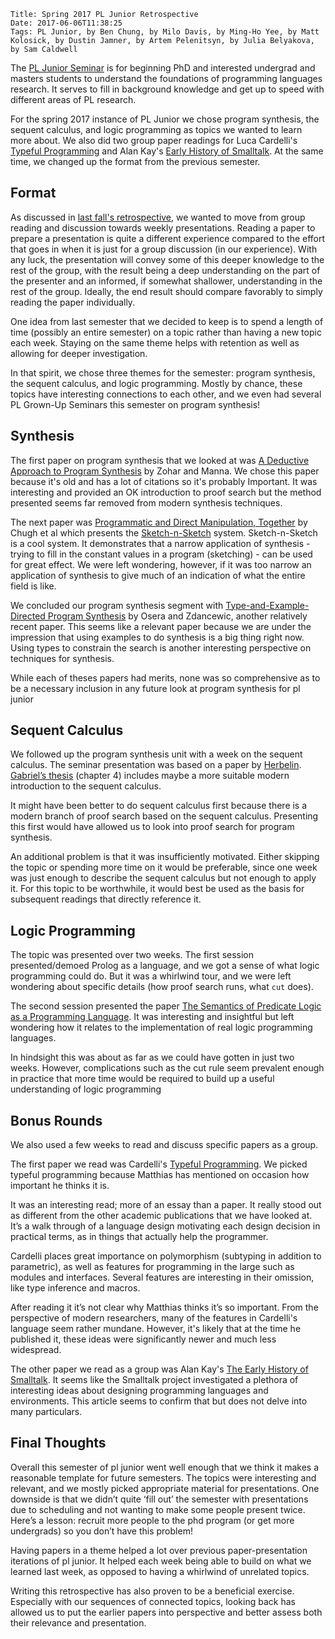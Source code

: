     Title: Spring 2017 PL Junior Retrospective
    Date: 2017-06-06T11:38:25
    Tags: PL Junior, by Ben Chung, by Milo Davis, by Ming-Ho Yee, by Matt Kolosick, by Dustin Jamner, by Artem Pelenitsyn, by Julia Belyakova, by Sam Caldwell

The [PL Junior Seminar][pljunior] is for beginning PhD and interested
undergrad and masters students to understand the foundations of
programming languages research. It serves to fill in background
knowledge and get up to speed with different areas of PL research.

For the spring 2017 instance of PL Junior we chose program synthesis,
the sequent calculus, and logic programming as topics we wanted to
learn more about. We also did two group paper readings for Luca
Cardelli's [Typeful Programming][typeful] and Alan Kay's
[Early History of Smalltalk][smalltalk]. At the same time, we changed
up the format from the previous semester.

<!-- more -->


## Format

As discussed in [last fall's retrospective][fall16retro], we wanted to
move from group reading and discussion towards weekly presentations.
Reading a paper to prepare a presentation is quite a different
experience compared to the effort that goes in when it is just for a
group discussion (in our experience). With any luck, the presentation
will convey some of this deeper knowledge to the rest of the group,
with the result being a deep understanding on the part of the
presenter and an informed, if somewhat shallower, understanding in the
rest of the group. Ideally, the end result should compare favorably to
simply reading the paper individually.

One idea from last semester that we decided to keep is to spend a
length of time (possibly an entire semester) on a topic rather than
having a new topic each week. Staying on the same theme helps with
retention as well as allowing for deeper investigation.

In that spirit, we chose three themes for the semester: program
synthesis, the sequent calculus, and logic programming. Mostly by
chance, these topics have interesting connections to each other, and
we even had several PL Grown-Up Seminars this semester on program
synthesis!

## Synthesis

The first paper on program synthesis that we looked at was
[A Deductive Approach to Program Synthesis][deductive] by Zohar and
Manna. We chose this paper because it's old and has a lot of citations
so it's probably Important. It was interesting and provided an OK
introduction to proof search but the method presented seems far
removed from modern synthesis techniques.

The next paper was
[Programmatic and Direct Manipulation, Together][progdirect] by Chugh
et al which presents the [Sketch-n-Sketch][sketchnsketch] system.
Sketch-n-Sketch is a cool system. It demonstrates that a narrow
application of synthesis - trying to fill in the constant values in a
program (sketching) - can be used for great effect. We were left
wondering, however, if it was too narrow an application of synthesis
to give much of an indication of what the entire field is like.

We concluded our program synthesis segment with
[Type-and-Example-Directed Program Synthesis][typeandexample] by Osera
and Zdancewic, another relatively recent paper. This seems like a
relevant paper because we are under the impression that using examples
to do synthesis is a big thing right now. Using types to constrain the
search is another interesting perspective on techniques for synthesis.

While each of theses papers had merits, none was so comprehensive as
to be a necessary inclusion in any future look at program synthesis
for pl junior

## Sequent Calculus

We followed up the program synthesis unit with a week on the sequent
calculus. The seminar presentation was based on a paper by
[Herbelin][Herbelin]. [Gabriel’s thesis][gab] (chapter 4) includes
maybe a more suitable modern introduction to the sequent calculus.

It might have been better to do sequent calculus first because there
is a modern branch of proof search based on the sequent calculus.
Presenting this first would have allowed us to look into proof search
for program synthesis.

An additional problem is that it was insufficiently motivated. Either
skipping the topic or spending more time on it would be preferable,
since one week was just enough to describe the sequent calculus but
not enough to apply it. For this topic to be worthwhile, it would best
be used as the basis for subsequent readings that directly reference
it.

## Logic Programming

The topic was presented over two weeks. The first session
presented/demoed Prolog as a language, and we got a sense of what
logic programming could do. But it was a whirlwind tour, and we were
left wondering about specific details (how proof search runs, what
`cut` does).

The second session presented the paper
[The Semantics of Predicate Logic as a Programming Language][predlogic].
It was interesting and insightful but left wondering how it relates to
the implementation of real logic programming languages.

In hindsight this was about as far as we could have gotten in just two
weeks. However, complications such as the cut rule seem prevalent
enough in practice that more time would be required to build up a
useful understanding of logic programming

## Bonus Rounds

We also used a few weeks to read and discuss specific papers as a
group.

The first paper we read was Cardelli's [Typeful Programming][typeful].
We picked typeful programming because Matthias has mentioned on
occasion how important he thinks it is.

It was an interesting read; more of an essay than a paper. It really
stood out as different from the other academic publications that we
have looked at. It’s a walk through of a language design motivating
each design decision in practical terms, as in things that actually
help the programmer.

Cardelli places great importance on polymorphism (subtyping in
addition to parametric), as well as features for programming in the
large such as modules and interfaces. Several features are interesting
in their omission, like type inference and macros.

After reading it it’s not clear why Matthias thinks it’s so important.
From the perspective of modern researchers, many of the features in
Cardelli's language seem rather mundane. However, it's likely that at
the time he published it, these ideas were significantly newer and
much less widespread.

The other paper we read as a group was Alan Kay's
[The Early History of Smalltalk][smalltalk]. It seems like the
Smalltalk project investigated a plethora of interesting ideas about
designing programming languages and environments. This article seems
to confirm that but does not delve into many particulars.

## Final Thoughts

Overall this semester of pl junior went well enough that we think it
makes a reasonable template for future semesters. The topics were
interesting and relevant, and we mostly picked appropriate material
for presentations. One downside is that we didn’t quite ‘fill out’ the
semester with presentations due to scheduling and not wanting to make
some people present twice. Here’s a lesson: recruit more people to the
phd program (or get more undergrads) so you don’t have this problem!

Having papers in a theme helped a lot over previous paper-presentation
iterations of pl junior. It helped each week being able to build on
what we learned last week, as opposed to having a whirlwind of
unrelated topics.

Writing this retrospective has also proven to be a beneficial
exercise. Especially with our sequences of connected topics, looking
back has allowed us to put the earlier papers into perspective and
better assess both their relevance and presentation.


[typeful]: http://www.lucacardelli.name/Papers/TypefulProg.pdf
[deductive]: https://www.sri.com/sites/default/files/uploads/publications/pdf/725.pdf
[progdirect]: https://arxiv.org/abs/1507.02988
[sketchnsketch]: https://ravichugh.github.io/sketch-n-sketch/index.html
[typeandexample]: http://www.cis.upenn.edu/~stevez/papers/OZ15.pdf
[Herbelin]: https://hal.inria.fr/inria-00381525/document
[gab]: http://www.ccs.neu.edu/home/gasche/phd_thesis/scherer-thesis.pdf
[predlogic]: http://www.doc.ic.ac.uk/~rak/papers/kowalski-van_emden.pdf
[smalltalk]: http://worrydream.com/EarlyHistoryOfSmalltalk/
[pljunior]: http://prl.ccs.neu.edu/seminars.html
[fall16retro]: http://prl.ccs.neu.edu/blog/2017/01/02/fall-2016-pl-junior-retrospective/
